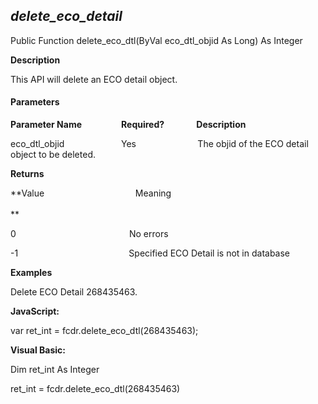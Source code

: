_delete_eco_detail_
---------------------

Public Function delete_eco_dtl(ByVal eco_dtl_objid As Long) As Integer

**Description**

This API will delete an ECO detail object.

#### Parameters
**Parameter Name**                **Required?**             **Description**

eco_dtl_objid                       Yes                         The objid of the ECO detail object to be deleted.

**Returns**

**Value                                     Meaning                                                                                                                                               **

0                                              No errors

-1                                             Specified ECO Detail is not in database

**Examples**

 Delete ECO Detail 268435463.

**JavaScript:**

var ret_int = fcdr.delete_eco_dtl(268435463);

**Visual Basic:**

Dim ret_int As Integer

ret_int = fcdr.delete_eco_dtl(268435463)